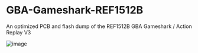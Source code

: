 # GBA-Gameshark-REF1512B
An optimized PCB and flash dump of the REF1512B GBA Gameshark / Action Replay V3

![image](https://github.com/Modman/GBA-Gameshark-REF1512B/blob/main/REF1512B.png)
